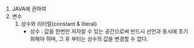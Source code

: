 1. JAVA에 관하여
1. 변수
   1. 상수와 리터럴(constant & literal)
      - 상수 : 값을 한번만 저자알 수 있는 공간으로써 반드시 선언과 동시에 초기화해야 하며, 그 후 부터는 상수의 값을 변경할 수 없다.
